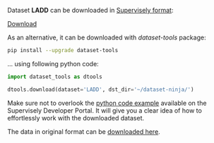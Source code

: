 Dataset **LADD** can be downloaded in [Supervisely format](https://developer.supervisely.com/api-references/supervisely-annotation-json-format):

 [Download](https://assets.supervisely.com/supervisely-supervisely-assets-public/teams_storage/p/H/Mw/p6EglswVMHnS60FVSbURKQP1yhgbDGQ9LWjRm0UucgO4ZQBFHI9aBtWJwOcBY8aZoFRsIgfgbv9XC3dSQPnmEGV8wY6ljNdjtTGCpEOiWvPtXNAR5khKEjpcmkKk.tar)

As an alternative, it can be downloaded with *dataset-tools* package:
``` bash
pip install --upgrade dataset-tools
```

... using following python code:
``` python
import dataset_tools as dtools

dtools.download(dataset='LADD', dst_dir='~/dataset-ninja/')
```
Make sure not to overlook the [python code example](https://developer.supervisely.com/getting-started/python-sdk-tutorials/iterate-over-a-local-project) available on the Supervisely Developer Portal. It will give you a clear idea of how to effortlessly work with the downloaded dataset.

The data in original format can be [downloaded here](https://www.kaggle.com/datasets/mersico/lacmus-drone-dataset-ladd-v40/download?datasetVersionNumber=3).